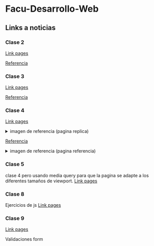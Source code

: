 # Facu-Desarrollo-Web

## Links a noticias
### Clase 2
[Link pages](https://fedpo2.github.io/Facu-Desarrollo-Web/clase%202/)

[Referencia](https://www.nytimes.com/es/2025/04/21/espanol/mundo/quien-sera-nuevo-papa.html)

### Clase 3
[Link pages](https://fedpo2.github.io/Facu-Desarrollo-Web/clase%203/)

[Referencia](https://www.nytimes.com/es/2025/04/21/espanol/mundo/quien-sera-nuevo-papa.html)

### Clase 4
[Link pages](https://fedpo2.github.io/Facu-Desarrollo-Web/clase%204/)
<details>
  <summary>
    imagen de referencia (pagina replica)
  </summary>

<img src="https://github.com/user-attachments/assets/a6ea1d0f-fe92-44d0-aa58-b6315eb6267c" alt="img">
</details>

[Referencia](https://jnsgr.uk/2025/03/carefully-but-purposefully-oxidising-ubuntu)
<details>
  <summary>
    imagen de referencia (pagina referencia)
  </summary>

<img src="https://github.com/user-attachments/assets/e1c648e7-64ad-4fd4-bb2f-7ce5ca6c343d" alt="img">

</details>

### Clase 5
clase 4 pero usando media query para que la pagina se adapte a los diferentes tamaños de viewport.
[Link pages](https://fedpo2.github.io/Facu-Desarrollo-Web/clase%205/)

### Clase 8
Ejercicios de js
[Link pages](https://fedpo2.github.io/Facu-Desarrollo-Web/clase%208/)

### Clase 9
[Link pages](https://fedpo2.github.io/Facu-Desarrollo-Web/clase%209/)

Validaciones form
